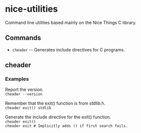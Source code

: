 # nice-utilities
Command line utilities based mainly on the Nice Things C library.

## Commands

* `cheader` -- Generates include directives for C programs.

## cheader

### Examples

Report the version.<br>
`cheader --version`

Remember that the exit() function is from stdlib.h.<br>
`cheader exit() stdlib`

Generate the include directive for the exit() function.<br>
`cheader exit()`<br>
`cheader exit # Implicitly adds () if first search fails.`


